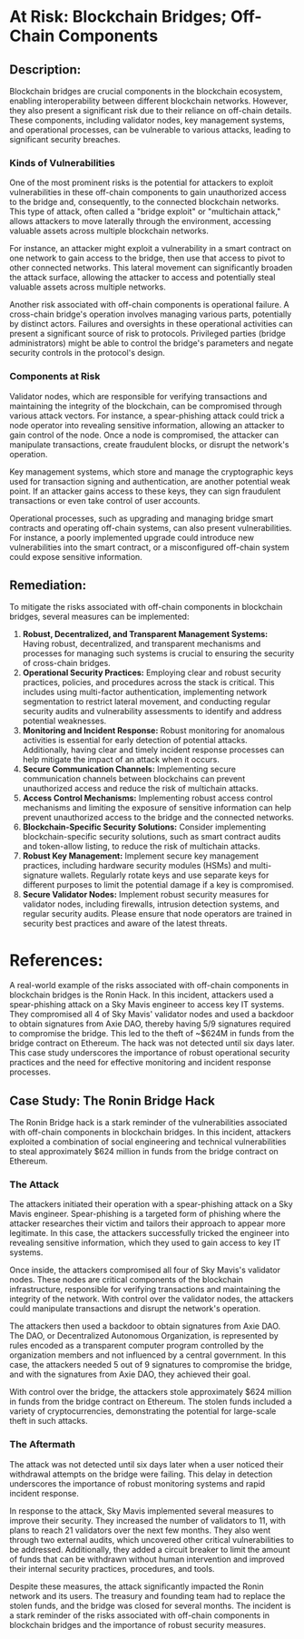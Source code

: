 # **At Risk: Blockchain Bridges; Off-Chain Components**

## **Description:**

Blockchain bridges are crucial components in the blockchain ecosystem, enabling interoperability between different blockchain networks. However, they also present a significant risk due to their reliance on off-chain details. These components, including validator nodes, key management systems, and operational processes, can be vulnerable to various attacks, leading to significant security breaches.

### **Kinds of Vulnerabilities**

One of the most prominent risks is the potential for attackers to exploit vulnerabilities in these off-chain components to gain unauthorized access to the bridge and, consequently, to the connected blockchain networks. This type of attack, often called a "bridge exploit" or "multichain attack," allows attackers to move laterally through the environment, accessing valuable assets across multiple blockchain networks.

For instance, an attacker might exploit a vulnerability in a smart contract on one network to gain access to the bridge, then use that access to pivot to other connected networks. This lateral movement can significantly broaden the attack surface, allowing the attacker to access and potentially steal valuable assets across multiple networks.

Another risk associated with off-chain components is operational failure. A cross-chain bridge's operation involves managing various parts, potentially by distinct actors. Failures and oversights in these operational activities can present a significant source of risk to protocols. Privileged parties (bridge administrators) might be able to control the bridge's parameters and negate security controls in the protocol's design.

### **Components at Risk**

Validator nodes, which are responsible for verifying transactions and maintaining the integrity of the blockchain, can be compromised through various attack vectors. For instance, a spear-phishing attack could trick a node operator into revealing sensitive information, allowing an attacker to gain control of the node. Once a node is compromised, the attacker can manipulate transactions, create fraudulent blocks, or disrupt the network's operation.

Key management systems, which store and manage the cryptographic keys used for transaction signing and authentication, are another potential weak point. If an attacker gains access to these keys, they can sign fraudulent transactions or even take control of user accounts.

Operational processes, such as upgrading and managing bridge smart contracts and operating off-chain systems, can also present vulnerabilities. For instance, a poorly implemented upgrade could introduce new vulnerabilities into the smart contract, or a misconfigured off-chain system could expose sensitive information.

## **Remediation:**

To mitigate the risks associated with off-chain components in blockchain bridges, several measures can be implemented:

1. **Robust, Decentralized, and Transparent Management Systems:** Having robust, decentralized, and transparent mechanisms and processes for managing such systems is crucial to ensuring the security of cross-chain bridges.
2. **Operational Security Practices:** Employing clear and robust security practices, policies, and procedures across the stack is critical. This includes using multi-factor authentication, implementing network segmentation to restrict lateral movement, and conducting regular security audits and vulnerability assessments to identify and address potential weaknesses.
3. **Monitoring and Incident Response:** Robust monitoring for anomalous activities is essential for early detection of potential attacks. Additionally, having clear and timely incident response processes can help mitigate the impact of an attack when it occurs.
4. **Secure Communication Channels:** Implementing secure communication channels between blockchains can prevent unauthorized access and reduce the risk of multichain attacks.
5. **Access Control Mechanisms:** Implementing robust access control mechanisms and limiting the exposure of sensitive information can help prevent unauthorized access to the bridge and the connected networks.
6. **Blockchain-Specific Security Solutions:** Consider implementing blockchain-specific security solutions, such as smart contract audits and token-allow listing, to reduce the risk of multichain attacks.
7. **Robust Key Management:** Implement secure key management practices, including hardware security modules (HSMs) and multi-signature wallets. Regularly rotate keys and use separate keys for different purposes to limit the potential damage if a key is compromised.
8. **Secure Validator Nodes:** Implement robust security measures for validator nodes, including firewalls, intrusion detection systems, and regular security audits. Please ensure that node operators are trained in security best practices and aware of the latest threats.

# **References:**

A real-world example of the risks associated with off-chain components in blockchain bridges is the Ronin Hack. In this incident, attackers used a spear-phishing attack on a Sky Mavis engineer to access key IT systems. They compromised all 4 of Sky Mavis' validator nodes and used a backdoor to obtain signatures from Axie DAO, thereby having 5/9 signatures required to compromise the bridge. This led to the theft of ~$624M in funds from the bridge contract on Ethereum. The hack was not detected until six days later. This case study underscores the importance of robust operational security practices and the need for effective monitoring and incident response processes.

## **Case Study: The Ronin Bridge Hack**

The Ronin Bridge hack is a stark reminder of the vulnerabilities associated with off-chain components in blockchain bridges. In this incident, attackers exploited a combination of social engineering and technical vulnerabilities to steal approximately $624 million in funds from the bridge contract on Ethereum.

### **The Attack**

The attackers initiated their operation with a spear-phishing attack on a Sky Mavis engineer. Spear-phishing is a targeted form of phishing where the attacker researches their victim and tailors their approach to appear more legitimate. In this case, the attackers successfully tricked the engineer into revealing sensitive information, which they used to gain access to key IT systems.

Once inside, the attackers compromised all four of Sky Mavis's validator nodes. These nodes are critical components of the blockchain infrastructure, responsible for verifying transactions and maintaining the integrity of the network. With control over the validator nodes, the attackers could manipulate transactions and disrupt the network's operation.

The attackers then used a backdoor to obtain signatures from Axie DAO. The DAO, or Decentralized Autonomous Organization, is represented by rules encoded as a transparent computer program controlled by the organization members and not influenced by a central government. In this case, the attackers needed 5 out of 9 signatures to compromise the bridge, and with the signatures from Axie DAO, they achieved their goal.

With control over the bridge, the attackers stole approximately $624 million in funds from the bridge contract on Ethereum. The stolen funds included a variety of cryptocurrencies, demonstrating the potential for large-scale theft in such attacks.

### **The Aftermath**

The attack was not detected until six days later when a user noticed their withdrawal attempts on the bridge were failing. This delay in detection underscores the importance of robust monitoring systems and rapid incident response.

In response to the attack, Sky Mavis implemented several measures to improve their security. They increased the number of validators to 11, with plans to reach 21 validators over the next few months. They also went through two external audits, which uncovered other critical vulnerabilities to be addressed. Additionally, they added a circuit breaker to limit the amount of funds that can be withdrawn without human intervention and improved their internal security practices, procedures, and tools.

Despite these measures, the attack significantly impacted the Ronin network and its users. The treasury and founding team had to replace the stolen funds, and the bridge was closed for several months. The incident is a stark reminder of the risks associated with off-chain components in blockchain bridges and the importance of robust security measures.
